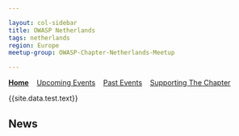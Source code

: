 ```yaml
---

layout: col-sidebar
title: OWASP Netherlands
tags: netherlands
region: Europe
meetup-group: OWASP-Chapter-Netherlands-Meetup

---
```


<strong>[Home](new.md)</strong>
&nbsp;&nbsp;&nbsp;[Upcoming Events](new.md)
&nbsp;&nbsp;&nbsp;[Past Events](new.md)
&nbsp;&nbsp;&nbsp;[Supporting The Chapter](new.md)

{{site.data.test.text}}

## News

